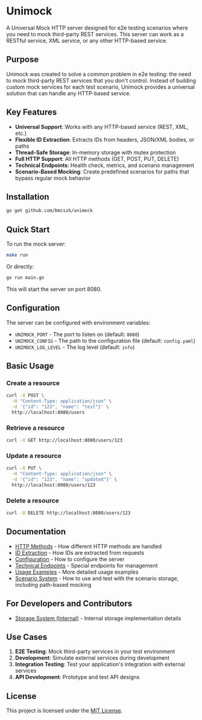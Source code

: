 # Unimock

A Universal Mock HTTP server designed for e2e testing scenarios where you need to mock third-party REST services. This server can work as a RESTful service, XML service, or any other HTTP-based service.

## Purpose

Unimock was created to solve a common problem in e2e testing: the need to mock third-party REST services that you don't control. Instead of building custom mock services for each test scenario, Unimock provides a universal solution that can handle any HTTP-based service.

## Key Features

- **Universal Support**: Works with any HTTP-based service (REST, XML, etc.)
- **Flexible ID Extraction**: Extracts IDs from headers, JSON/XML bodies, or paths
- **Thread-Safe Storage**: In-memory storage with mutex protection
- **Full HTTP Support**: All HTTP methods (GET, POST, PUT, DELETE)
- **Technical Endpoints**: Health check, metrics, and scenario management
- **Scenario-Based Mocking**: Create predefined scenarios for paths that bypass regular mock behavior

## Installation

```bash
go get github.com/bmcszk/unimock
```

## Quick Start

To run the mock server:

```bash
make run
```

Or directly:

```bash
go run main.go
```

This will start the server on port 8080.

## Configuration

The server can be configured with environment variables:

- `UNIMOCK_PORT` - The port to listen on (default: `8080`)
- `UNIMOCK_CONFIG` - The path to the configuration file (default: `config.yaml`)
- `UNIMOCK_LOG_LEVEL` - The log level (default: `info`)

## Basic Usage

### Create a resource

```bash
curl -X POST \
  -H "Content-Type: application/json" \
  -d '{"id": "123", "name": "test"}' \
  http://localhost:8080/users
```

### Retrieve a resource

```bash
curl -X GET http://localhost:8080/users/123
```

### Update a resource

```bash
curl -X PUT \
  -H "Content-Type: application/json" \
  -d '{"id": "123", "name": "updated"}' \
  http://localhost:8080/users/123
```

### Delete a resource

```bash
curl -X DELETE http://localhost:8080/users/123
```

## Documentation

- [HTTP Methods](docs/http_methods.md) - How different HTTP methods are handled
- [ID Extraction](docs/id_extraction.md) - How IDs are extracted from requests
- [Configuration](docs/configuration.md) - How to configure the server
- [Technical Endpoints](docs/technical_endpoints.md) - Special endpoints for management
- [Usage Examples](docs/examples.md) - More detailed usage examples
- [Scenario System](docs/scenarios.md) - How to use and test with the scenario storage, including path-based mocking

## For Developers and Contributors

- [Storage System (Internal)](docs/storage.md) - Internal storage implementation details

## Use Cases

1. **E2E Testing**: Mock third-party services in your test environment
2. **Development**: Simulate external services during development
3. **Integration Testing**: Test your application's integration with external services
4. **API Development**: Prototype and test API designs

## License

This project is licensed under the [MIT License](LICENSE).
